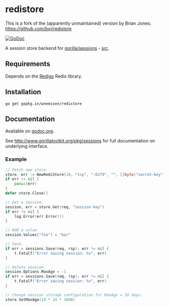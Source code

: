 # redistore

This is a fork of the (apparently unmaintained) version by Brian Jones: https://github.com/boj/redistore

[![GoDoc](https://godoc.org/github.com/wneessen/redistore?status.svg)](https://godoc.org/github.com/wneessen/redistore)

A session store backend for [gorilla/sessions](http://www.gorillatoolkit.org/pkg/sessions) - [src](https://github.com/gorilla/sessions).

## Requirements

Depends on the [Redigo](https://github.com/gomodule/redigo) Redis library.

## Installation

    go get gopkg.in/wneessen/redistore

## Documentation

Available on [godoc.org](http://www.godoc.org/gopkg.in/wneessen/redistore).

See http://www.gorillatoolkit.org/pkg/sessions for full documentation on underlying interface.

### Example
``` go
// Fetch new store.
store, err := NewRediStore(10, "tcp", ":6379", "", []byte("secret-key"))
if err != nil {
	panic(err)
}
defer store.Close()

// Get a session.
session, err = store.Get(req, "session-key")
if err != nil {
	log.Error(err.Error())
}

// Add a value.
session.Values["foo"] = "bar"

// Save.
if err = sessions.Save(req, rsp); err != nil {
	t.Fatalf("Error saving session: %v", err)
}

// Delete session.
session.Options.MaxAge = -1
if err = sessions.Save(req, rsp); err != nil {
	t.Fatalf("Error saving session: %v", err)
}

// Change session storage configuration for MaxAge = 10 days.
store.SetMaxAge(10 * 24 * 3600)
```
